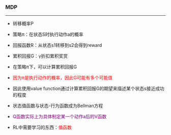 ### MDP
---
- 转移概率P


- 策略π：在状态S时执行动作a的概率  


- 回报函数R：从状态s1转移到s2会得到reward


- 累积回报G：γ折扣累积奖赏


- 在策略π下，可以计算累积回报G


- <font color=red>因为π是执行动作的概率，因此G可能有多个可能值</font>


- 因此使用value function通过计算累积回报G的期望来描述某个状态s接近成功的程度


- 状态值函数与状态-行为函数成为Bellman方程


- <font color=purple>Q函数实际上为具体制定某一个动作a后的V函数</font>

- RL中需要学习的东西：<font color=red>值函数</font>




    
